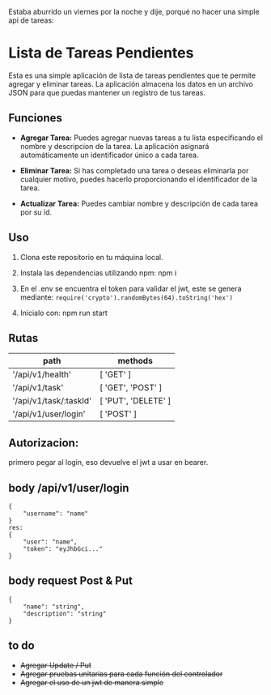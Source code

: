 Estaba aburrido un viernes por la noche y dije, porqué no hacer una simple api de tareas:

# Lista de Tareas Pendientes
Esta es una simple aplicación de lista de tareas pendientes que te permite agregar y eliminar tareas. La aplicación almacena los datos en un archivo JSON para que puedas mantener un registro de tus tareas.

## Funciones

- **Agregar Tarea:** Puedes agregar nuevas tareas a tu lista especificando el nombre y descripcion de la tarea. La aplicación asignará automáticamente un identificador único a cada tarea.

- **Eliminar Tarea:** Si has completado una tarea o deseas eliminarla por cualquier motivo, puedes hacerlo proporcionando el identificador de la tarea.

- **Actualizar Tarea:** Puedes cambiar nombre y descripción de cada tarea por su id.

## Uso

1. Clona este repositorio en tu máquina local.

2. Instala las dependencias utilizando npm: npm i

3. En el .env se encuentra el token para validar el jwt, este se genera mediante: `require('crypto').randomBytes(64).toString('hex')`

4. Inicialo con: npm run start

## Rutas
|         path          |      methods      |
|---------------------- | ----------------- |
|   '/api/v1/health'   |     [ 'GET' ]     |
|    '/api/v1/task'    | [ 'GET', 'POST' ] |
| '/api/v1/task/:taskId'|  [ 'PUT', 'DELETE' ] |
| '/api/v1/user/login'  |     [ 'POST' ]    |
## Autorizacion:
primero pegar al login, eso devuelve el jwt a usar en bearer.

## body /api/v1/user/login
```
{
    "username": "name"
}
res:
{
    "user": "name",
    "token": "eyJhbGci..."
}
```

## body request Post & Put
```
{
    "name": "string",
    "description": "string"
}
```

## to do
* ~~Agregar Update / Put~~
* ~~Agregar pruebas unitarias para cada función del controlador~~
* ~~Agregar el uso de un jwt de manera simple~~

